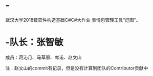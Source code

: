 # -
武汉大学2018级软件构造基础C#C#大作业
表情包管理工具“逗图”。
# -队长：张智敏
成员：蒋沁月、马草原、席诺、赵文山

注：赵文山的commit有记录，但是没有计算到团队的Contributor贡献中
